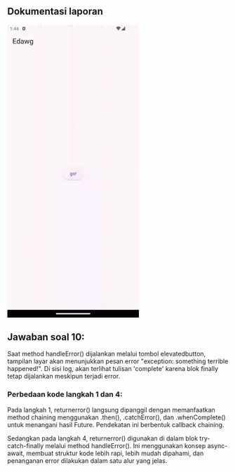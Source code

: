 ## Dokumentasi laporan

<img src="./5.gif" width="300">

## Jawaban soal 10:

Saat method handleError() dijalankan melalui tombol elevatedbutton, tampilan layar akan menunjukkan pesan error "exception: something terrible happened!". Di sisi log, akan terlihat tulisan 'complete' karena blok finally tetap dijalankan meskipun terjadi error.

### Perbedaan kode langkah 1 dan 4:

Pada langkah 1, returnerror() langsung dipanggil dengan memanfaatkan method chaining menggunakan .then(), .catchError(), dan .whenComplete() untuk menangani hasil Future. Pendekatan ini berbentuk callback chaining.

Sedangkan pada langkah 4, returnerror() digunakan di dalam blok try-catch-finally melalui method handleError(). Ini menggunakan konsep async-await, membuat struktur kode lebih rapi, lebih mudah dipahami, dan penanganan error dilakukan dalam satu alur yang jelas.
